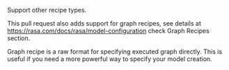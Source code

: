 Support other recipe types.

This pull request also adds support for graph recipes, see details at
https://rasa.com/docs/rasa/model-configuration check Graph Recipes section.

Graph recipe is a raw format for specifying executed graph directly. This is
useful if you need a more powerful way to specify your model creation.
